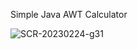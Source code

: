  Simple Java AWT Calculator




![SCR-20230224-g31](https://user-images.githubusercontent.com/116418444/221249012-2f02184b-720c-4498-8dd2-19c04fc152e1.png)
